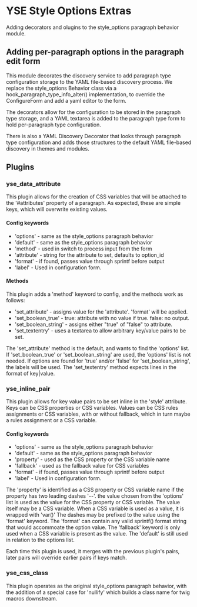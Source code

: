 # YSE Style Options Extras

Adding decorators and olugins to the style_options paragraph behavior module.

## Adding per-paragraph options in the paragraph edit form

This module decorates the discovery service to add paragraph type configuration
storage to the YAML file-based discovery process. We replace the style_options
Behavior class via a hook_paragraph_type_info_alter() implementation, to
override the ConfigureForm and add a yaml editor to the form.

The decorators allow for the configuration to be stored in the paragraph type
storage, and a YAML textarea is added to the paragraph type form to hold
per-paragraph type configuration.

There is also a YAML Discovery Decorator that looks through paragraph type
configuration and adds those structures to the default YAML file-based discovery
in themes and modules.

## Plugins

### yse_data_attribute

This plugin allows for the creation of CSS variables that will be attached to
the '#attributes' property of a paragraph. As expected, these are simple keys,
which will overwrite existing values.

#### Config keywords

- 'options' - same as the style_options paragraph behavior
- 'default' - same as the style_options paragraph behavior
- 'method' - used in switch to process input from the form
- 'attribute' - string for the attribute to set, defaults to option_id
- 'format' - if found, passes value through sprintf before output
- 'label' - Used in configuration form.

#### Methods

This plugin adds a 'method' keyword to config, and the methods work as follows:

- 'set_attribute' - assigns value for the 'attribute'. 'format' will be applied.
- 'set_boolean_true' - true: attribute with no value if true.  false: no output.
- 'set_boolean_string' - assigns either "true" of "false" to attribute.
- 'set_textentry' - uses a textarea to allow arbitrary key/value pairs to be set.

The 'set_attribute' method is the default, and wants to find the 'options' list.
If 'set_boolean_true' or 'set_boolean_string' are used, the 'options' list is
not needed. If options are found for 'true' and/or 'false' for
'set_boolean_string', the labels will be used. The 'set_textentry' method
expects lines in the format of key|value.

### yse_inline_pair

This plugin allows for key value pairs to be set inline in the 'style'
attribute. Keys can be CSS properties or CSS variables. Values can be CSS rules
assignments or CSS variables, with or without fallback, which in turn maybe a
rules assignment or a CSS variable.

#### Config keywords

- 'options' - same as the style_options paragraph behavior
- 'default' - same as the style_options paragraph behavior
- 'property' - used as the CSS property or the CSS variable name
- 'fallback' - used as the fallback value for CSS variables
- 'format' - if found, passes value through sprintf before output
- 'label' - Used in configuration form.

The 'property' is identified as a CSS property or CSS variable name if the
property has two leading dashes '--'. the value chosen from the 'options' list
is used as the value for the CSS property or CSS variable. The value itself may
be a CSS variable. When a CSS variable is used as a value, it is wrapped with
'var()' The dashes may be prefixed to the value using the 'format' keyword. The
'format' can contain any valid sprintf() format string that would accommoate the
option value. The 'fallback' keyword is only used when a CSS variable is present
as the value. The 'default' is still used in relation to the options list.

Each time this plugin is used, it merges with the previous plugin's pairs, later
pairs will override earlier pairs if keys match.

### yse_css_class

This plugin operates as the original style_options paragraph behavior, with the
addition of a special case for 'nullify' which builds a class name for twig
macros downstream.
